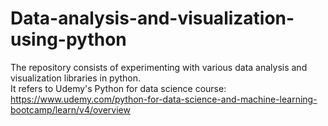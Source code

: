 # Data-analysis-and-visualization-using-python

The repository consists of experimenting with various data analysis and visualization libraries in python.  
It refers to Udemy's Python for data science course:  
https://www.udemy.com/python-for-data-science-and-machine-learning-bootcamp/learn/v4/overview
